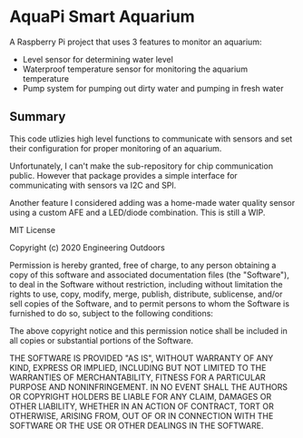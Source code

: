 # AquaPi Smart Aquarium
A Raspberry Pi project that uses 3 features to monitor an aquarium:
- Level sensor for determining water level
- Waterproof temperature sensor for monitoring the aquarium temperature
- Pump system for pumping out dirty water and pumping in fresh water

## Summary
This code utlizies high level functions to communicate with sensors and set their configuration for proper monitoring of an aquarium.

Unfortunately, I can't make the sub-repository for chip communication public. However that package provides a simple interface for communicating with sensors va I2C and SPI.

Another feature I considered adding was a home-made water quality sensor using a custom AFE and a LED/diode combination. This is still a WIP.
	

MIT License

Copyright (c) 2020 Engineering Outdoors

Permission is hereby granted, free of charge, to any person obtaining a copy
of this software and associated documentation files (the "Software"), to deal
in the Software without restriction, including without limitation the rights
to use, copy, modify, merge, publish, distribute, sublicense, and/or sell
copies of the Software, and to permit persons to whom the Software is
furnished to do so, subject to the following conditions:

The above copyright notice and this permission notice shall be included in all
copies or substantial portions of the Software.

THE SOFTWARE IS PROVIDED "AS IS", WITHOUT WARRANTY OF ANY KIND, EXPRESS OR
IMPLIED, INCLUDING BUT NOT LIMITED TO THE WARRANTIES OF MERCHANTABILITY,
FITNESS FOR A PARTICULAR PURPOSE AND NONINFRINGEMENT. IN NO EVENT SHALL THE
AUTHORS OR COPYRIGHT HOLDERS BE LIABLE FOR ANY CLAIM, DAMAGES OR OTHER
LIABILITY, WHETHER IN AN ACTION OF CONTRACT, TORT OR OTHERWISE, ARISING FROM,
OUT OF OR IN CONNECTION WITH THE SOFTWARE OR THE USE OR OTHER DEALINGS IN THE
SOFTWARE.
